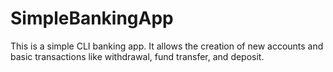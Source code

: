 # SimpleBankingApp
This is a simple CLI banking app.
It allows the creation of new accounts and basic transactions like withdrawal, fund transfer, and deposit.

